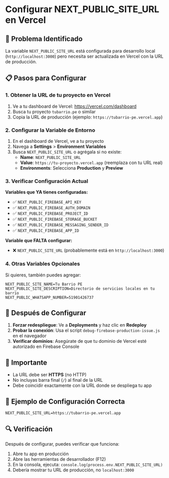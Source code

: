 # Configurar NEXT_PUBLIC_SITE_URL en Vercel

## 🎯 Problema Identificado

La variable `NEXT_PUBLIC_SITE_URL` está configurada para desarrollo local (`http://localhost:3000`) pero necesita ser actualizada en Vercel con la URL de producción.

## 📋 Pasos para Configurar

### 1. Obtener la URL de tu proyecto en Vercel

1. Ve a tu dashboard de Vercel: https://vercel.com/dashboard
2. Busca tu proyecto `tubarrio.pe` o similar
3. Copia la URL de producción (ejemplo: `https://tubarrio-pe.vercel.app`)

### 2. Configurar la Variable de Entorno

1. En el dashboard de Vercel, ve a tu proyecto
2. Navega a **Settings** > **Environment Variables**
3. Busca `NEXT_PUBLIC_SITE_URL` o agrégala si no existe:
   - **Name**: `NEXT_PUBLIC_SITE_URL`
   - **Value**: `https://tu-proyecto.vercel.app` (reemplaza con tu URL real)
   - **Environments**: Selecciona **Production** y **Preview**

### 3. Verificar Configuración Actual

**Variables que YA tienes configuradas:**
- ✅ `NEXT_PUBLIC_FIREBASE_API_KEY`
- ✅ `NEXT_PUBLIC_FIREBASE_AUTH_DOMAIN`
- ✅ `NEXT_PUBLIC_FIREBASE_PROJECT_ID`
- ✅ `NEXT_PUBLIC_FIREBASE_STORAGE_BUCKET`
- ✅ `NEXT_PUBLIC_FIREBASE_MESSAGING_SENDER_ID`
- ✅ `NEXT_PUBLIC_FIREBASE_APP_ID`

**Variable que FALTA configurar:**
- ❌ `NEXT_PUBLIC_SITE_URL` (probablemente está en `http://localhost:3000`)

### 4. Otras Variables Opcionales

Si quieres, también puedes agregar:
```
NEXT_PUBLIC_SITE_NAME=Tu Barrio PE
NEXT_PUBLIC_SITE_DESCRIPTION=Directorio de servicios locales en tu barrio
NEXT_PUBLIC_WHATSAPP_NUMBER=51901426737
```

## 🔄 Después de Configurar

1. **Forzar redespliegue**: Ve a **Deployments** y haz clic en **Redeploy**
2. **Probar la conexión**: Usa el script `debug-firebase-production-issue.js` en el navegador
3. **Verificar dominios**: Asegúrate de que tu dominio de Vercel esté autorizado en Firebase Console

## 🚨 Importante

- La URL debe ser **HTTPS** (no HTTP)
- No incluyas barra final (`/`) al final de la URL
- Debe coincidir exactamente con la URL donde se despliega tu app

## 📝 Ejemplo de Configuración Correcta

```
NEXT_PUBLIC_SITE_URL=https://tubarrio-pe.vercel.app
```

## 🔍 Verificación

Después de configurar, puedes verificar que funciona:
1. Abre tu app en producción
2. Abre las herramientas de desarrollador (F12)
3. En la consola, ejecuta: `console.log(process.env.NEXT_PUBLIC_SITE_URL)`
4. Debería mostrar tu URL de producción, no `localhost:3000`